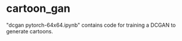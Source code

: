 # cartoon_gan


"dcgan pytorch-64x64.ipynb" contains code for training a DCGAN to generate cartoons.
